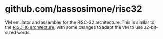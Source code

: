 # github.com/bassosimone/risc32

VM emulator and assembler for the RiSC-32 architecture. This is similar to the
[RiSC-16 architecture](https://user.eng.umd.edu/~blj/RiSC/), with some changes to
adapt the VM to use 32-bit-sized words.
